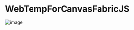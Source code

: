 # WebTempForCanvasFabricJS

![image](https://user-images.githubusercontent.com/45560312/193479194-36600572-6720-42ba-92da-687331c42b6b.png)
